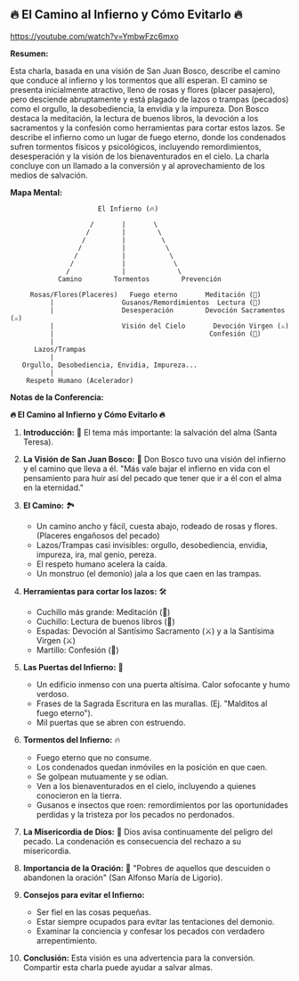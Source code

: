## 🔥 El Camino al Infierno y Cómo Evitarlo 🔥

https://youtube.com/watch?v=YmbwFzc6mxo


**Resumen:**

Esta charla, basada en una visión de San Juan Bosco, describe el camino que conduce al infierno y los tormentos que allí esperan.  El camino se presenta inicialmente atractivo, lleno de rosas y flores (placer pasajero), pero desciende abruptamente y está plagado de lazos o trampas (pecados) como el orgullo, la desobediencia, la envidia y la impureza.  Don Bosco destaca la meditación, la lectura de buenos libros, la devoción a los sacramentos y la confesión como herramientas para cortar estos lazos. Se describe el infierno como un lugar de fuego eterno, donde los condenados sufren tormentos físicos y psicológicos, incluyendo remordimientos, desesperación y la visión de los bienaventurados en el cielo. La charla concluye con un llamado a la conversión y al aprovechamiento de los medios de salvación.


**Mapa Mental:**

```
                      El Infierno (🔥)

                    /       |       \
                   /        |        \
                  /         |         \
                 /          |          \
                /           |           \
               /            |            \
              /             |             \
            Camino        Tormentos        Prevención

     Rosas/Flores(Placeres)   Fuego eterno       Meditación (🔪)
          |                 Gusanos/Remordimientos  Lectura (🔪)
          |                 Desesperación        Devoción Sacramentos (⚔️)
          |                 Visión del Cielo       Devoción Virgen (⚔️)
          |                                       Confesión (🔨)
          |
      Lazos/Trampas
          |
   Orgullo, Desobediencia, Envidia, Impureza...
          |
    Respeto Humano (Acelerador)
```



**Notas de la Conferencia:**

**🔥 El Camino al Infierno y Cómo Evitarlo 🔥**

1. **Introducción:** 🙏  El tema más importante: la salvación del alma (Santa Teresa).

2. **La Visión de San Juan Bosco:** 👀 Don Bosco tuvo una visión del infierno y el camino que lleva a él.  "Más vale bajar el infierno en vida con el pensamiento para huir así del pecado que tener que ir a él con el alma en la eternidad."

3. **El Camino:** 🏞️
    * Un camino ancho y fácil, cuesta abajo, rodeado de rosas y flores. (Placeres engañosos del pecado)
    * Lazos/Trampas casi invisibles: orgullo, desobediencia, envidia, impureza, ira, mal genio, pereza.
    * El respeto humano acelera la caída.
    * Un monstruo (el demonio) jala a los que caen en las trampas.

4. **Herramientas para cortar los lazos:** 🛠️
    * Cuchillo más grande: Meditación (🔪)
    * Cuchillo: Lectura de buenos libros (🔪)
    * Espadas: Devoción al Santísimo Sacramento (⚔️) y a la Santísima Virgen (⚔️)
    * Martillo: Confesión (🔨)

5. **Las Puertas del Infierno:** 🚪
    * Un edificio inmenso con una puerta altísima. Calor sofocante y humo verdoso.
    * Frases de la Sagrada Escritura en las murallas. (Ej. "Malditos al fuego eterno").
    * Mil puertas que se abren con estruendo.

6. **Tormentos del Infierno:** 🔥
    * Fuego eterno que no consume.
    * Los condenados quedan inmóviles en la posición en que caen.
    * Se golpean mutuamente y se odian.
    * Ven a los bienaventurados en el cielo, incluyendo a quienes conocieron en la tierra.
    * Gusanos e insectos que roen: remordimientos por las oportunidades perdidas y la tristeza por los pecados no perdonados.

7. **La Misericordia de Dios:** 🙏 Dios avisa continuamente del peligro del pecado. La condenación es consecuencia del rechazo a su misericordia.

8. **Importancia de la Oración:**  🙏 "Pobres de aquellos que descuiden o abandonen la oración" (San Alfonso María de Ligorio).

9. **Consejos para evitar el Infierno:**
    * Ser fiel en las cosas pequeñas.
    * Estar siempre ocupados para evitar las tentaciones del demonio.
    * Examinar la conciencia y confesar los pecados con verdadero arrepentimiento.

10. **Conclusión:**  Esta visión es una advertencia para la conversión.  Compartir esta charla puede ayudar a salvar almas.


